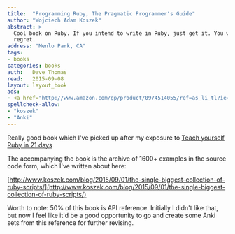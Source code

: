 ```yaml
---
title:  "Programming Ruby, The Pragmatic Programmer's Guide"
author: "Wojciech Adam Koszek"
abstract: >
  Cool book on Ruby. If you intend to write in Ruby, just get it. You won't
  regret.
address: "Menlo Park, CA"
tags:
- books
categories: books
auth:	Dave Thomas
read:	2015-09-08
layout: layout_book
ads:
- <a href="http://www.amazon.com/gp/product/0974514055/ref=as_li_tl?ie=UTF8&camp=1789&creative=390957&creativeASIN=0974514055&linkCode=as2&tag=wkoszek-20&linkId=Z5FICH2K5UBANF4V"><img border="0" src="http://ws-na.amazon-adsystem.com/widgets/q?_encoding=UTF8&ASIN=0974514055&Format=_SL110_&ID=AsinImage&MarketPlace=US&ServiceVersion=20070822&WS=1&tag=wkoszek-20" ></a><img src="http://ir-na.amazon-adsystem.com/e/ir?t=wkoszek-20&l=as2&o=1&a=0974514055" width="1" height="1" border="0" alt="" style="border:none !important; margin:0px !important;" />
spellcheck-allow:
- "koszek"
- "Anki"
---
```


Really good book which I've picked up after my exposure to 
[Teach yourself Ruby in 21 days](http://www.koszek.com/blog/2014/11/24/book-teach-yourself-ruby-in-21days/)

The accompanying the book is the archive of 1600+ examples in the source
code form, which I've written about here:

[http://www.koszek.com/blog/2015/09/01/the-single-biggest-collection-of-ruby-scripts/](http://www.koszek.com/blog/2015/09/01/the-single-biggest-collection-of-ruby-scripts/)

Worth to note: 50% of this book is API reference. Initially I didn't like
that, but now I feel like it'd be a good opportunity to go and create some
Anki sets from this reference for further revising.
